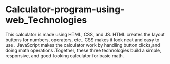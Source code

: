 # Calculator-program-using-web_Technologies
This calculator is made using HTML, CSS, and JS. HTML creates the layout  buttons for numbers, operators, etc.. CSS makes it look neat and easy to use . JavaScript makes the calculator work by handling button clicks,and doing math operations .Together, these three technologies build a simple, responsive, and good-looking calculator for basic math.
